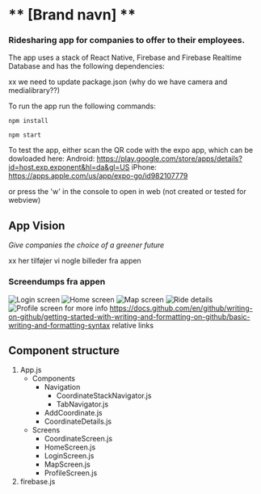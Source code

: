 # ** [Brand navn] **

### Ridesharing app for companies to offer to their employees.

The app uses a stack of React Native, Firebase and Firebase Realtime Database and has the following dependencies:

xx we need to update package.json (why do we have camera and medialibrary??)

To run the app run the following commands:

```
npm install

npm start

```

To test the app, either scan the QR code with the expo app, which can be dowloaded here:
Android: https://play.google.com/store/apps/details?id=host.exp.exponent&hl=da&gl=US
iPhone: https://apps.apple.com/us/app/expo-go/id982107779

or press the 'w' in the console to open in web (not created or tested for webview)

## App Vision

_Give companies the choice of a greener future_

xx her tilføjer vi nogle billeder fra appen

### Screendumps fra appen

![Login screen](https://link.to.picture.com/picture1.jpg)
![Home screen](https://link.to.picture.com/picture2.jpg)
![Map screen](https://link.to.picture.com/picture3.jpg)
![Ride details](https://link.to.picture.com/picture4.jpg)
![Profile screen](https://link.to.picture.com/picture5.jpg)
for more info https://docs.github.com/en/github/writing-on-github/getting-started-with-writing-and-formatting-on-github/basic-writing-and-formatting-syntax relative links

## Component structure

1. App.js
   - Components
     - Navigation
       - CoordinateStackNavigator.js
       - TabNavigator.js
     - AddCoordinate.js
     - CoordinateDetails.js
   - Screens
     - CoordinateScreen.js
     - HomeScreen.js
     - LoginScreen.js
     - MapScreen.js
     - ProfileScreen.js
2. firebase.js
